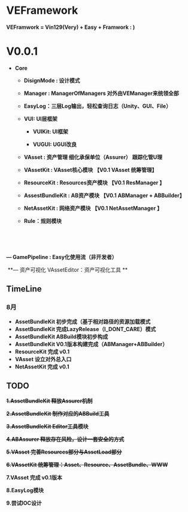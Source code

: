 # VEFramework
**VEFramwork = Vin129(Very) + Easy + Framwork  : )**



# V0.0.1

- **Core**

  - **DisignMode  : 设计模式** 

  - **Manager : ManagerOfManagers   对外由VEManager来统领全部**


  - **EasyLog：三层Log输出，轻松查询日志（Unity、GUI、File）**

  - **VUI: UI层框架**

    - **VUIKit: UI框架**

    - **VUGUI: UGUI改良**

  -  **VAsset  : 资产管理    细化承保单位（Assurer） 跟踪化管U理**  

    - **VAssetKit : VAsset核心模块  【V0.1  VAsset 统筹管理】**


    - **ResourceKit : Resources资产模块  【V0.1  ResManager 】**


    -  **AssestBundleKit : AB资产模块  【V0.1  ABManager + ABBuilder】**


    - **NetAssetKit : 网络资产模块  【V0.1  NetAssetManager 】**


    - **Rule：规则模块**

  

​	

​		



**— GamePipeline : Easy化使用流（非开发者）**

​	**— 资产可视化  VAssetEditor：资产可视化工具 **



## TimeLine

### 8月

- **AssetBundleKit 初步完成（基于相对路径的资源加载模式**
- **AssetBundleKit 完成LazyRelease（I_DONT_CARE）模式**
- **AssetBundleKit ABBuild模块初步构成**
- **AssetBundleKit V0.1版本构建完成（ABManager+ABBuilder）**
- **ResourceKit 完成 v0.1**
- **VAsset 设立对外总入口**
- **NetAssetKit 完成 v0.1**

## TODO

**~~1.AssetBundleKit 释放Assurer机制~~**

**~~2.AssetBundleKit 制作对应的ABBuild工具~~**

**~~3.AssetBundleKit Editor工具模块~~**

**~~4.ABAssurer 释放存在风险，设计一套安全的方式~~**

**~~5.VAsset 完善Resources部分与AssetLoad部分~~**

**~~6.VAssetKit 统筹管理：Asset、Resource、AssetBundle、WWW~~**

**7.VAsset 完成 v0.1版本**

**8.EasyLog模块**

**9.尝试IOC设计**